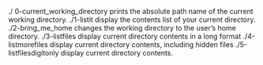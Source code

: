 ./ 0-current_working_directory prints the absolute path name of the current working directory.
./1-listit display the contents list of your current directory.
./2-bring_me_home changes the working directory to the user’s home directory.
./3-listfiles display current directory contents in a long format
./4-listmorefiles display current directory contents, including hidden files
./5-listfilesdigitonly display current directory contents.
